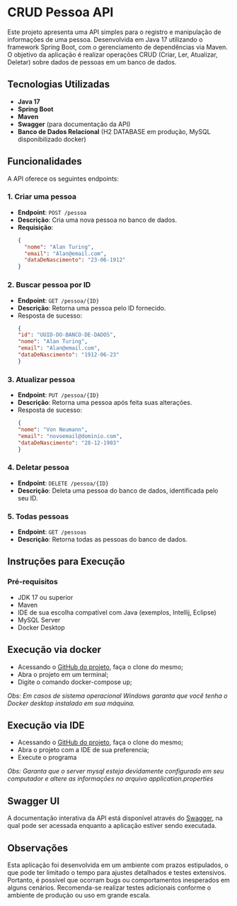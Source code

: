 # CRUD Pessoa API

Este projeto apresenta uma API simples para o registro e manipulação de informações de uma pessoa. Desenvolvida em Java 17 utilizando o framework Spring Boot, com o gerenciamento de dependências via Maven. O objetivo da aplicação é realizar operações CRUD (Criar, Ler, Atualizar, Deletar) sobre dados de pessoas em um banco de dados.

## Tecnologias Utilizadas

- **Java 17**
- **Spring Boot**
- **Maven**
- **Swagger** (para documentação da API)
- **Banco de Dados Relacional** (H2 DATABASE em produção, MySQL disponibilizado docker)

## Funcionalidades

A API oferece os seguintes endpoints:

### 1. Criar uma pessoa
- **Endpoint**: `POST /pessoa`
- **Descrição**: Cria uma nova pessoa no banco de dados.
- **Requisição**: 
  ```json
  {
    "nome": "Alan Turing",
    "email": "Alan@email.com",
    "dataDeNascimento": "23-06-1912"
  }

### 2. Buscar pessoa por ID
- **Endpoint**: `GET /pessoa/{ID}`
- **Descrição**: Retorna uma pessoa pelo ID fornecido.
- Resposta de sucesso:
  ```json
  {
  "id": "UUID-DO-BANCO-DE-DADOS",
  "nome": "Alan Turing",
  "email": "Alan@email.com",
  "dataDeNascimento": "1912-06-23"
  }
  ```
### 3. Atualizar pessoa
- **Endpoint**: `PUT /pessoa/{ID}`
- **Descrição**: Retorna uma pessoa após feita suas alterações.
- Resposta de sucesso:
  ```json
  {
  "nome": "Von Neumann",
  "email": "novoemail@dominio.com",
  "dataDeNascimento": "28-12-1903"
  }
  ```
### 4. Deletar pessoa
- **Endpoint**: `DELETE /pessoa/{ID}`
- **Descrição**: Deleta uma pessoa do banco de dados, identificada pelo seu ID.

### 5. Todas pessoas
- **Endpoint**: `GET /pessoas`
- **Descrição**: Retorna todas as pessoas do banco de dados.

## Instruções para Execução
### Pré-requisitos
- JDK 17 ou superior
- Maven
- IDE de sua escolha compatível com Java (exemplos, Intellij, Eclipse)
- MySQL Server
- Docker Desktop

## Execução via docker
- Acessando o [GitHub do projeto](https://github.com/Herick2D/crudPessoaApi.git), faça o clone do mesmo;
- Abra o projeto em um terminal;
- Digite o comando docker-compose up;
  
 _Obs: Em casos de sistema operacional Windows garanta que você tenha o Docker desktop instalado em sua máquina._

## Execução via IDE
- Acessando o [GitHub do projeto](https://github.com/Herick2D/crudPessoaApi.git), faça o clone do mesmo;
- Abra o projeto com a IDE de sua preferencia;
- Execute o programa

_Obs: Garanta que o server mysql esteja devidamente configurado em seu computador e altere as informações no arquivo application.properties_

## Swagger UI
A documentação interativa da API está disponível através do [Swagger](http://localhost:8080/swagger-ui/index.html), na qual pode ser acessada enquanto a aplicação estiver sendo executada.

## Observações
Esta aplicação foi desenvolvida em um ambiente com prazos estipulados, o que pode ter limitado o tempo para ajustes detalhados e testes extensivos. Portanto, é possível que ocorram bugs ou comportamentos inesperados em alguns cenários. Recomenda-se realizar testes adicionais conforme o ambiente de produção ou uso em grande escala.
